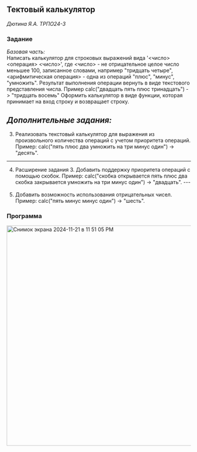 ## **Тектовый калькулятор**
_Дютина Я.А. ТРПО24-3_

### Задание
*Базовая часть:*   
  Написать калькулятор для строковых выражений вида '<число> <операция> <число>', где <число> - не отрицательное целое число меньшее 100, записанное словами, например "тридцать четыре", <арифмитическая операция> - одна из операций "плюс", "минус", "умножить". Результат выполнения операции вернуть в виде текстового представления числа. Пример calc("двадцать пять плюс тринадцать") -> "тридцать восемь"
Оформить калькулятор в виде функции, которая принимает на вход строку и возвращает строку.

*Дополнительные задания:*
---
3)	Реализовать текстовый калькулятор для выражения из произвольного количества операций с учетом приоритета операций. Пример: calc("пять плюс два умножить на три минус один") -> "десять".   
---
4)	Расширение задания 3. Добавить поддержку приоритета операций с помощью скобок. Пример: calc("скобка открывается пять плюс два скобка закрывается умножить на три минус один") -> "двадцать".
--- 
5)	Добавить возможность использования отрицательных чисел. Пример: calc("пять минус минус один") -> "шесть". 

### Программа
<img width="601" alt="Снимок экрана 2024-11-21 в 11 51 05 PM" src="https://github.com/user-attachments/assets/585dabba-60e5-420e-b2a1-2131220f4610">
